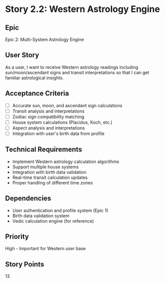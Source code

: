# Story 2.2: Western Astrology Engine

## Epic
Epic 2: Multi-System Astrology Engine

## User Story
As a user, I want to receive Western astrology readings including sun/moon/ascendant signs and transit interpretations so that I can get familiar astrological insights.

## Acceptance Criteria
- [ ] Accurate sun, moon, and ascendant sign calculations
- [ ] Transit analysis and interpretations
- [ ] Zodiac sign compatibility matching
- [ ] House system calculations (Placidus, Koch, etc.)
- [ ] Aspect analysis and interpretations
- [ ] Integration with user's birth data from profile

## Technical Requirements
- Implement Western astrology calculation algorithms
- Support multiple house systems
- Integration with birth data validation
- Real-time transit calculation updates
- Proper handling of different time zones

## Dependencies
- User authentication and profile system (Epic 1)
- Birth data validation system
- Vedic calculation engine (for reference)

## Priority
High - Important for Western user base

## Story Points
13